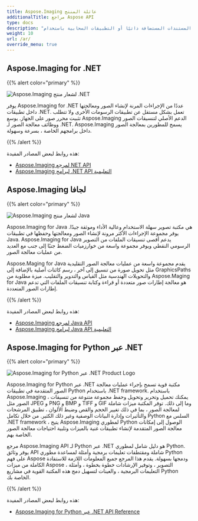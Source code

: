 ```yaml
---
title: Aspose.Imaging عائلة المنتج
additionalTitle: مراجع Aspose API
type: docs
description: "قم بتطوير محول الصور ومعالجة صور المستندات المستضافة ذاتيًا أو التطبيقات السحابية باستخدام Aspose. تصوير واجهات برمجة تطبيقات سهلة الاستخدام. Aspose.Imaging متاح لـ .NET و Java والأنظمة الأساسية الأخرى."
weight: 10
url: /ar/
override_menu: true
---
```


## Aspose.Imaging for .NET

{{% alert color="primary" %}} 

![Aspose.Imaging لشعار منتج .NET](../home_1.png)

يوفر Aspose.Imaging for .NET عددًا من الإجراءات المرنة لإنشاء الصور ومعالجتها داخل تطبيقات .NET. تعمل بشكل مستقل عن تطبيقات الرسومات الأخرى ولا تتطلب تثبيت محرر صور على الجهاز. يوسع Aspose.Imaging الدعم الأصلي لتنسيقات الصور ووظائف معالجة الصور لـ .NET. Aspose.Imaging يسمح للمطورين بمعالجة الصور داخل برامجهم الخاصة ، بسرعة وسهولة.

{{% /alert %}}

هذه روابط لبعض المصادر المفيدة:
- [Aspose.Imaging لمرجع NET API](/imaging/ar/net/)
- [Aspose.Imaging لبرامج .NET API التعليمية](/tutorials/imaging/ar/net/)

## Aspose.Imaging لجافا

{{% alert color="primary" %}}

![Aspose.Imaging لشعار منتج Java](../home_2.png)

Aspose.Imaging for Java هي مكتبة تصوير سهلة الاستخدام وعالية الأداء وموثقة جيدًا. يوفر مجموعة الإجراءات الأكثر مرونة لإنشاء الصور ومعالجتها وحفظها في تطبيقات Java. Aspose.Imaging for Java يدعم أقصى تنسيقات الملفات من التصوير الرسومي النقطي ويوفر مجموعة واسعة من خوارزميات الضغط جنبًا إلى جنب مع العديد من عمليات معالجة الصور.

Aspose.Maging for Java يقدم مجموعة واسعة من عمليات معالجة الصور التقليدية مثل تحويل صورة من تنسيق إلى آخر ، رسم كائنات أصلية بالإضافة إلى GraphicsPaths والتحويلات الهندسية مثل القياس والتدوير والتقليب. ميزة مطلوبة من Aspose.Maging for Java هو معالجة إطارات صور متعددة أو قراءة وكتابة تنسيقات الملفات التي تدعم إطارات الصور المتعددة.

{{% /alert %}}

هذه روابط لبعض المصادر المفيدة:

- [Aspose.Imaging لمرجع Java API](/imaging/java/)
- [Aspose.Imaging لبرامج Java API التعليمية](/tutorials/imaging/ar/java/)

## Aspose.Imaging for Python عبر .NET

{{% alert color="primary" %}}

![Aspose.Imaging for Python عبر .NET Product Logo](../home_4.png)

Aspose.Imaging for Python عبر .NET مكتبة قوية تسمح بإجراء عمليات معالجة الصور المتقدمة في تطبيقات Python باستخدام .NET framework. باستخدام Aspose.Imaging ، يمكنك تحميل وتحرير وتحويل وحفظ مجموعة متنوعة من تنسيقات الصور مثل JPEG و PNG و BMP و TIFF و GIF وما إلى ذلك. توفر المكتبة ميزات شاملة لمعالجة الصور ، بما في ذلك تغيير الحجم والقص وضبط الألوان ، تطبيق المرشحات والتأثيرات وإدارة البيانات الوصفية وغير ذلك الكثير. من خلال تكامل Python السلس مع .NET framework ، يتيح Aspose.Imaging لمطوري Python الوصول إلى إمكانات معالجة الصور المتقدمة لإنشاء تطبيقات غنية بالميزات وتلبية احتياجات معالجة الصور الخاصة بهم.

مرجع Aspose.Imaging API لـ Python عبر .NET هو دليل شامل لمطوري Python. يوفر وثائق API شاملة ومقتطفات تعليمات برمجية وأمثلة لمساعدة مطوري Python على فهم Aspose ودمجها بسهولة. يقدم هذا المرجع جميع المعلومات اللازمة للاستفادة الكاملة من ميزات Aspose ، التصوير ، وتوفير الإرشادات خطوة بخطوة ، وأمثلة التعليمات البرمجية ، والعينات لتسهيل دمج هذه المكتبة القوية في مشاريع Python الخاصة بك.

{{% /alert %}}

هذه روابط لبعض المصادر المفيدة:

- [Aspose.Imaging for Python عبر .NET API Reference](/imaging/python-net/)
